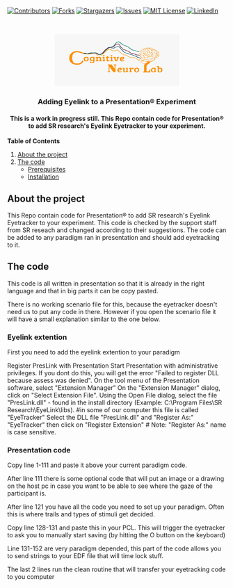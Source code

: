 [![Contributors][contributors-shield]][contributors-url]
[![Forks][forks-shield]][forks-url]
[![Stargazers][stars-shield]][stars-url]
[![Issues][issues-shield]][issues-url]
[![MIT License][license-shield]][license-url]
[![LinkedIn][linkedin-shield]][linkedin-url]


<br />
<p align="center">
  <a href="https://github.com/DouweHorsthuis/Adding-Eyelink-to-experiment/">
    <img src="images/logo.jpeg" alt="Logo" width="286" height="120">
  </a> 

<h3 align="center">Adding Eyelink to a Presentation® Experiment</h3>

<h4 align="center">This is a work in progress still. This Repo contain code for Presentation® to add SR research's Eyelink Eyetracker to your experiment.</h4>


**Table of Contents**
  
1. [About the project](#about-the-project)
2. [The code](#the-code)
    - [Prerequisites](#prerequisites)  
    - [Installation](#installation)  


## About the project  
This Repo contain code for Presentation® to add SR research's Eyelink Eyetracker to your experiment. This code is checked by the support staff from SR reseach and changed according to their suggestions. The code can be added to any paradigm ran in presentation and should add eyetracking to it. 

## The code
This code is all written in presentation so that it is already in the right language and that in big parts it can be copy pasted. 

There is no working scenario file for this, because the eyetracker doesn't need us to put any code in there. However if you open the scenario file it will have a small explanation similar to the one below. 

### Eyelink extention
First you need to add the eyelink extention to your paradigm

Register PresLink with Presentation
Start Presentation with administrative privileges. If you dont do this, you will get the error "Failed to register DLL because assess was denied".
On the tool menu of the Presentation software, select "Extension Manager"
On the "Extension Manager" dialog, click on "Select Extension File".
Using the Open File dialog, select the file "PresLink.dll" - found in the install directory (Example: C:\Program Files\SR Research\EyeLink\libs). #in some of our computer this file is called "EyeTracker"
Select the DLL file "PresLink.dll" and "Register As:" "EyeTracker" then click on "Register Extension" #
Note:
"Register As:" name is case sensitive.

### Presentation code

Copy line 1-111 and paste it above your current paradigm code. 

After line 111 there is some optional code that will put an image or a drawing on the host pc in case you want to be able to see where the gaze of the participant is.

After line 121 you have all the code you need to set up your paradigm. Often this is where trails and types of stimuli get decided.

Copy line 128-131 and paste this in your PCL. This will trigger the eyetracker to ask you to manually start saving (by hitting the O button on the keyboard)

Line 131-152 are very paradigm depended, this part of the code allows you to send strings to your EDF file that will time lock stuff. 

The last 2 lines run the clean routine that will transfer your eyetracking code to you computer


[contributors-shield]: https://img.shields.io/github/contributors/DouweHorsthuis/Adding-Eyelink-to-experiment.svg?style=for-the-badge
[contributors-url]: https://github.com/DouweHorsthuis/Adding-Eyelink-to-experiment/graphs/contributors
[forks-shield]: https://img.shields.io/github/forks/DouweHorsthuis/Adding-Eyelink-to-experiment.svg?style=for-the-badge
[forks-url]: https://github.com/DouweHorsthuis/Adding-Eyelink-to-experiment/network/members
[stars-shield]: https://img.shields.io/github/stars/DouweHorsthuis/Adding-Eyelink-to-experiment.svg?style=for-the-badge
[stars-url]: https://github.com/DouweHorsthuis/Adding-Eyelink-to-experiment/stargazers
[issues-shield]: https://img.shields.io/github/issues/DouweHorsthuis/Adding-Eyelink-to-experiment.svg?style=for-the-badge
[issues-url]: https://github.com/DouweHorsthuis/Adding-Eyelink-to-experiment/issues
[license-shield]: https://img.shields.io/github/license/DouweHorsthuis/Adding-Eyelink-to-experiment.svg?style=for-the-badge
[license-url]: https://github.com/DouweHorsthuis/Adding-Eyelink-to-experiment/blob/master/LICENSE.txt
[linkedin-shield]: https://img.shields.io/badge/-LinkedIn-black.svg?style=for-the-badge&logo=linkedin&colorB=555
[linkedin-url]: https://linkedin.com/in/douwe-horsthuis-725bb9188